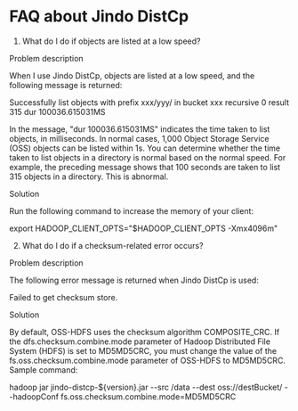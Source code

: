 # FAQ about Jindo DistCp

1. What do I do if objects are listed at a low speed?

Problem description

When I use Jindo DistCp, objects are listed at a low speed, and the following message is returned:

Successfully list objects with prefix xxx/yyy/ in bucket xxx recursive 0 result 315 dur 100036.615031MS

In the message, "dur 100036.615031MS" indicates the time taken to list objects, in milliseconds. In normal cases, 1,000 Object Storage Service (OSS) objects can be listed within 1s. You can determine whether the time taken to list objects in a directory is normal based on the normal speed. For example, the preceding message shows that 100 seconds are taken to list 315 objects in a directory. This is abnormal. 

Solution

Run the following command to increase the memory of your client:

export HADOOP\_CLIENT\_OPTS="$HADOOP\_CLIENT\_OPTS -Xmx4096m"

2. What do I do if a checksum-related error occurs?

Problem description

The following error message is returned when Jindo DistCp is used:

Failed to get checksum store.

Solution

By default, OSS-HDFS uses the checksum algorithm COMPOSITE\_CRC. If the dfs.checksum.combine.mode parameter of Hadoop Distributed File System (HDFS) is set to MD5MD5CRC, you must change the value of the fs.oss.checksum.combine.mode parameter of OSS-HDFS to MD5MD5CRC. Sample command: 

hadoop jar jindo-distcp-${version}.jar --src /data --dest oss://destBucket/ --hadoopConf fs.oss.checksum.combine.mode=MD5MD5CRC